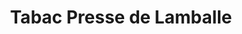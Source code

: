 ---
title: "Tabac Presse de Lamballe"
url: /fleury-les-aubrais/tabac-presse-de-lamballe/
shop: Tabak
---